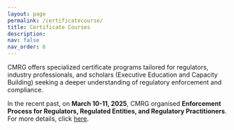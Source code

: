 ```yaml
---
layout: page
permalink: /certificatecourse/
title: Certificate Courses
description:
nav: false
nav_order: 6
---
```


CMRG offers specialized certificate programs tailored for regulators, industry professionals, and scholars (Executive Education and Capacity Building) seeking a deeper understanding of regulatory enforcement and compliance. 

In the recent past, on __March 10-11, 2025__, CMRG organised __Enforcement Process for Regulators, Regulated Entities, and Regulatory Practitioners__. For more details, click [here](pastevents.md).


